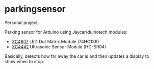 # parkingsensor
Personal project. 

Parking sensor for Arduino using Jaycar/duinotech modules:
- [XC4607](https://www.jaycar.com.au/arduino-compatible-16x16-led-dot-matrix-module/p/XC4607) LED Dot Matrix Module (74HC138) 
- [XC4442](https://www.jaycar.com.au/arduino-compatible-dual-ultrasonic-sensor-module/p/XC4442) Ultrasonic Sensor Module (HC-SR04)

Basically, detects how far away the car is and then updates a display to show when to stop.
